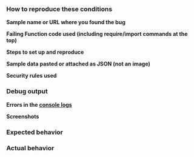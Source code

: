 <!--

IMPORTANT! YOU MUST FOLLOW THESE INSTRUCTIONS OR YOUR ISSUE WILL BE CLOSED.

Thank you for contributing to the Firebase community!

Have a usage question about Functions?
======================================
We get lots of those and we love helping you, but the samples issue tracker is not the best place for them and they
will be closed. Here are some resources to get help:

- Go through the Contributor's Guide: https://github.com/firebase/functions-samples/blob/master/CONTRIBUTING.md
- Read the full user's guide: https://firebase.google.com/docs/functions/

If the official documentation doesn't help, try asking through our officially supported channels:

- Firebase Google Group: https://groups.google.com/forum/#!forum/firebase-talk
- Stack Overflow: https://stackoverflow.com/questions/tagged/google-cloud-functions+firebase

*Please avoid double posting across multiple channels!*

Think you found a bug?
=======================
Yeah, we're definitely not perfect! Please use the bug report template below and include a minimal
repro when opening the issue.

Have a request for a new sample?
================================
Great, we love hearing how we can improve our samples! Remove the template below and
provide an explanation of your sample request. Be as detailed as possible.
Note that it should cover a use case that isn't similar to our existing samples and
likely to be of broad use (i.e. not just a copy/paste solution to your specialized problem).
-->

### How to reproduce these conditions

**Sample name or URL where you found the bug**

**Failing Function code used (including require/import commands at the top)**

**Steps to set up and reproduce**

<!-- detailed instructions to run your minimal repro or to recreate the environment -->

**Sample data pasted or attached as JSON (not an image)**

<!-- paste/attach/link sample data as json (not an image) -->

**Security rules used**

<!-- paste/attach/link security rules as json (not an image) -->

### Debug output

**Errors in the [console logs](https://console.firebase.google.com/project/_/functions/logs?search=&severity=DEBUG)**

**Screenshots**

### Expected behavior

<!-- What is the expected behavior? -->

### Actual behavior

<!-- What is the actual behavior? -->
